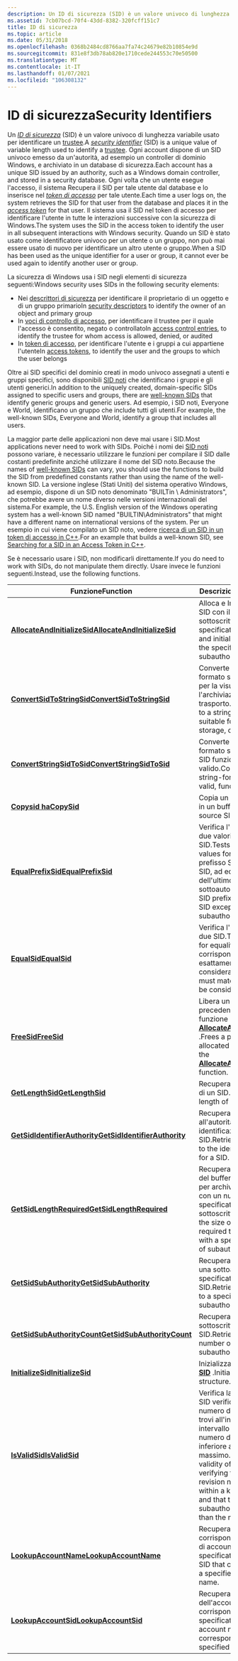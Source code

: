 ```yaml
---
description: Un ID di sicurezza (SID) è un valore univoco di lunghezza variabile usato per identificare un trustee.
ms.assetid: 7cb07bcd-70f4-43dd-8382-320fcff151c7
title: ID di sicurezza
ms.topic: article
ms.date: 05/31/2018
ms.openlocfilehash: 0368b2484cd8766aa7fa74c24679e82b10854e9d
ms.sourcegitcommit: 831e8f3db78ab820e1710cede244553c70e50500
ms.translationtype: MT
ms.contentlocale: it-IT
ms.lasthandoff: 01/07/2021
ms.locfileid: "106308132"
---
```

# <a name="security-identifiers"></a><span data-ttu-id="2eca6-103">ID di sicurezza</span><span class="sxs-lookup"><span data-stu-id="2eca6-103">Security Identifiers</span></span>

<span data-ttu-id="2eca6-104">Un [*ID di sicurezza*](/windows/desktop/SecGloss/s-gly) (SID) è un valore univoco di lunghezza variabile usato per identificare un [trustee](trustees.md).</span><span class="sxs-lookup"><span data-stu-id="2eca6-104">A [*security identifier*](/windows/desktop/SecGloss/s-gly) (SID) is a unique value of variable length used to identify a [trustee](trustees.md).</span></span> <span data-ttu-id="2eca6-105">Ogni account dispone di un SID univoco emesso da un'autorità, ad esempio un controller di dominio Windows, e archiviato in un database di sicurezza.</span><span class="sxs-lookup"><span data-stu-id="2eca6-105">Each account has a unique SID issued by an authority, such as a Windows domain controller, and stored in a security database.</span></span> <span data-ttu-id="2eca6-106">Ogni volta che un utente esegue l'accesso, il sistema Recupera il SID per tale utente dal database e lo inserisce nel [*token di accesso*](/windows/desktop/SecGloss/a-gly) per tale utente.</span><span class="sxs-lookup"><span data-stu-id="2eca6-106">Each time a user logs on, the system retrieves the SID for that user from the database and places it in the [*access token*](/windows/desktop/SecGloss/a-gly) for that user.</span></span> <span data-ttu-id="2eca6-107">Il sistema usa il SID nel token di accesso per identificare l'utente in tutte le interazioni successive con la sicurezza di Windows.</span><span class="sxs-lookup"><span data-stu-id="2eca6-107">The system uses the SID in the access token to identify the user in all subsequent interactions with Windows security.</span></span> <span data-ttu-id="2eca6-108">Quando un SID è stato usato come identificatore univoco per un utente o un gruppo, non può mai essere usato di nuovo per identificare un altro utente o gruppo.</span><span class="sxs-lookup"><span data-stu-id="2eca6-108">When a SID has been used as the unique identifier for a user or group, it cannot ever be used again to identify another user or group.</span></span>

<span data-ttu-id="2eca6-109">La sicurezza di Windows usa i SID negli elementi di sicurezza seguenti:</span><span class="sxs-lookup"><span data-stu-id="2eca6-109">Windows security uses SIDs in the following security elements:</span></span>

-   <span data-ttu-id="2eca6-110">Nei [descrittori di sicurezza](security-descriptors.md) per identificare il proprietario di un oggetto e di un gruppo primario</span><span class="sxs-lookup"><span data-stu-id="2eca6-110">In [security descriptors](security-descriptors.md) to identify the owner of an object and primary group</span></span>
-   <span data-ttu-id="2eca6-111">In [voci di controllo di accesso](access-control-entries.md), per identificare il trustee per il quale l'accesso è consentito, negato o controllato</span><span class="sxs-lookup"><span data-stu-id="2eca6-111">In [access control entries](access-control-entries.md), to identify the trustee for whom access is allowed, denied, or audited</span></span>
-   <span data-ttu-id="2eca6-112">In [token di accesso](access-tokens.md), per identificare l'utente e i gruppi a cui appartiene l'utente</span><span class="sxs-lookup"><span data-stu-id="2eca6-112">In [access tokens](access-tokens.md), to identify the user and the groups to which the user belongs</span></span>

<span data-ttu-id="2eca6-113">Oltre ai SID specifici del dominio creati in modo univoco assegnati a utenti e gruppi specifici, sono disponibili [SID noti](well-known-sids.md) che identificano i gruppi e gli utenti generici.</span><span class="sxs-lookup"><span data-stu-id="2eca6-113">In addition to the uniquely created, domain-specific SIDs assigned to specific users and groups, there are [well-known SIDs](well-known-sids.md) that identify generic groups and generic users.</span></span> <span data-ttu-id="2eca6-114">Ad esempio, i SID noti, Everyone e World, identificano un gruppo che include tutti gli utenti.</span><span class="sxs-lookup"><span data-stu-id="2eca6-114">For example, the well-known SIDs, Everyone and World, identify a group that includes all users.</span></span>

<span data-ttu-id="2eca6-115">La maggior parte delle applicazioni non deve mai usare i SID.</span><span class="sxs-lookup"><span data-stu-id="2eca6-115">Most applications never need to work with SIDs.</span></span> <span data-ttu-id="2eca6-116">Poiché i nomi dei [SID noti](well-known-sids.md) possono variare, è necessario utilizzare le funzioni per compilare il SID dalle costanti predefinite anziché utilizzare il nome del SID noto.</span><span class="sxs-lookup"><span data-stu-id="2eca6-116">Because the names of [well-known SIDs](well-known-sids.md) can vary, you should use the functions to build the SID from predefined constants rather than using the name of the well-known SID.</span></span> <span data-ttu-id="2eca6-117">La versione inglese (Stati Uniti) del sistema operativo Windows, ad esempio, dispone di un SID noto denominato "BUILTin \\ Administrators", che potrebbe avere un nome diverso nelle versioni internazionali del sistema.</span><span class="sxs-lookup"><span data-stu-id="2eca6-117">For example, the U.S. English version of the Windows operating system has a well-known SID named "BUILTIN\\Administrators" that might have a different name on international versions of the system.</span></span> <span data-ttu-id="2eca6-118">Per un esempio in cui viene compilato un SID noto, vedere [ricerca di un SID in un token di accesso in C++](searching-for-a-sid-in-an-access-token-in-c--.md).</span><span class="sxs-lookup"><span data-stu-id="2eca6-118">For an example that builds a well-known SID, see [Searching for a SID in an Access Token in C++](searching-for-a-sid-in-an-access-token-in-c--.md).</span></span>

<span data-ttu-id="2eca6-119">Se è necessario usare i SID, non modificarli direttamente.</span><span class="sxs-lookup"><span data-stu-id="2eca6-119">If you do need to work with SIDs, do not manipulate them directly.</span></span> <span data-ttu-id="2eca6-120">Usare invece le funzioni seguenti.</span><span class="sxs-lookup"><span data-stu-id="2eca6-120">Instead, use the following functions.</span></span>



| <span data-ttu-id="2eca6-121">Funzione</span><span class="sxs-lookup"><span data-stu-id="2eca6-121">Function</span></span>                                                       | <span data-ttu-id="2eca6-122">Descrizione</span><span class="sxs-lookup"><span data-stu-id="2eca6-122">Description</span></span>                                                                                                                                               |
|----------------------------------------------------------------|-----------------------------------------------------------------------------------------------------------------------------------------------------------|
| [<span data-ttu-id="2eca6-123">**AllocateAndInitializeSid**</span><span class="sxs-lookup"><span data-stu-id="2eca6-123">**AllocateAndInitializeSid**</span></span>](/windows/win32/api/securitybaseapi/nf-securitybaseapi-allocateandinitializesid)   | <span data-ttu-id="2eca6-124">Alloca e Inizializza un SID con il numero di sottoscrittori specificato.</span><span class="sxs-lookup"><span data-stu-id="2eca6-124">Allocates and initializes a SID with the specified number of subauthorities.</span></span>                                                                              |
| [<span data-ttu-id="2eca6-125">**ConvertSidToStringSid**</span><span class="sxs-lookup"><span data-stu-id="2eca6-125">**ConvertSidToStringSid**</span></span>](/windows/desktop/api/Sddl/nf-sddl-convertsidtostringsida)         | <span data-ttu-id="2eca6-126">Converte un SID in un formato stringa adatto per la visualizzazione, l'archiviazione o il trasporto.</span><span class="sxs-lookup"><span data-stu-id="2eca6-126">Converts a SID to a string format suitable for display, storage, or transport.</span></span>                                                                            |
| [<span data-ttu-id="2eca6-127">**ConvertStringSidToSid**</span><span class="sxs-lookup"><span data-stu-id="2eca6-127">**ConvertStringSidToSid**</span></span>](/windows/desktop/api/Sddl/nf-sddl-convertstringsidtosida)         | <span data-ttu-id="2eca6-128">Converte un SID in formato stringa in un SID funzionale valido.</span><span class="sxs-lookup"><span data-stu-id="2eca6-128">Converts a string-format SID to a valid, functional SID.</span></span>                                                                                                  |
| [<span data-ttu-id="2eca6-129">**Copysid ha**</span><span class="sxs-lookup"><span data-stu-id="2eca6-129">**CopySid**</span></span>](/windows/win32/api/securitybaseapi/nf-securitybaseapi-copysid)                                     | <span data-ttu-id="2eca6-130">Copia un SID di origine in un buffer.</span><span class="sxs-lookup"><span data-stu-id="2eca6-130">Copies a source SID to a buffer.</span></span>                                                                                                                          |
| [<span data-ttu-id="2eca6-131">**EqualPrefixSid**</span><span class="sxs-lookup"><span data-stu-id="2eca6-131">**EqualPrefixSid**</span></span>](/windows/win32/api/securitybaseapi/nf-securitybaseapi-equalprefixsid)                       | <span data-ttu-id="2eca6-132">Verifica l'uguaglianza di due valori di prefisso SID.</span><span class="sxs-lookup"><span data-stu-id="2eca6-132">Tests two SID prefix values for equality.</span></span> <span data-ttu-id="2eca6-133">Un prefisso SID è l'intero SID, ad eccezione dell'ultimo valore di sottoautorizzazione.</span><span class="sxs-lookup"><span data-stu-id="2eca6-133">A SID prefix is the entire SID except for the last subauthority value.</span></span>                                          |
| [<span data-ttu-id="2eca6-134">**EqualSid**</span><span class="sxs-lookup"><span data-stu-id="2eca6-134">**EqualSid**</span></span>](/windows/win32/api/securitybaseapi/nf-securitybaseapi-equalsid)                                   | <span data-ttu-id="2eca6-135">Verifica l'uguaglianza di due SID.</span><span class="sxs-lookup"><span data-stu-id="2eca6-135">Tests two SIDs for equality.</span></span> <span data-ttu-id="2eca6-136">Devono corrispondere esattamente per essere considerati uguali.</span><span class="sxs-lookup"><span data-stu-id="2eca6-136">They must match exactly to be considered equal.</span></span>                                                                              |
| [<span data-ttu-id="2eca6-137">**FreeSid**</span><span class="sxs-lookup"><span data-stu-id="2eca6-137">**FreeSid**</span></span>](/windows/win32/api/securitybaseapi/nf-securitybaseapi-freesid)                                     | <span data-ttu-id="2eca6-138">Libera un SID allocato in precedenza tramite la funzione [**AllocateAndInitializeSid**](/windows/win32/api/securitybaseapi/nf-securitybaseapi-allocateandinitializesid) .</span><span class="sxs-lookup"><span data-stu-id="2eca6-138">Frees a previously allocated SID by using the [**AllocateAndInitializeSid**](/windows/win32/api/securitybaseapi/nf-securitybaseapi-allocateandinitializesid) function.</span></span>                                      |
| [<span data-ttu-id="2eca6-139">**GetLengthSid**</span><span class="sxs-lookup"><span data-stu-id="2eca6-139">**GetLengthSid**</span></span>](/windows/win32/api/securitybaseapi/nf-securitybaseapi-getlengthsid)                           | <span data-ttu-id="2eca6-140">Recupera la lunghezza di un SID.</span><span class="sxs-lookup"><span data-stu-id="2eca6-140">Retrieves the length of a SID.</span></span>                                                                                                                            |
| [<span data-ttu-id="2eca6-141">**GetSidIdentifierAuthority**</span><span class="sxs-lookup"><span data-stu-id="2eca6-141">**GetSidIdentifierAuthority**</span></span>](/windows/win32/api/securitybaseapi/nf-securitybaseapi-getsididentifierauthority) | <span data-ttu-id="2eca6-142">Recupera un puntatore all'autorità di identificazione per un SID.</span><span class="sxs-lookup"><span data-stu-id="2eca6-142">Retrieves a pointer to the identifier authority for a SID.</span></span>                                                                                                |
| [<span data-ttu-id="2eca6-143">**GetSidLengthRequired**</span><span class="sxs-lookup"><span data-stu-id="2eca6-143">**GetSidLengthRequired**</span></span>](/windows/win32/api/securitybaseapi/nf-securitybaseapi-getsidlengthrequired)           | <span data-ttu-id="2eca6-144">Recupera la dimensione del buffer necessaria per archiviare un SID con un numero specificato di sottoscritte.</span><span class="sxs-lookup"><span data-stu-id="2eca6-144">Retrieves the size of the buffer required to store a SID with a specified number of subauthorities.</span></span>                                                       |
| [<span data-ttu-id="2eca6-145">**GetSidSubAuthority**</span><span class="sxs-lookup"><span data-stu-id="2eca6-145">**GetSidSubAuthority**</span></span>](/windows/win32/api/securitybaseapi/nf-securitybaseapi-getsidsubauthority)               | <span data-ttu-id="2eca6-146">Recupera un puntatore a una sottoautorizzazione specificata in un SID.</span><span class="sxs-lookup"><span data-stu-id="2eca6-146">Retrieves a pointer to a specified subauthority in a SID.</span></span>                                                                                                 |
| [<span data-ttu-id="2eca6-147">**GetSidSubAuthorityCount**</span><span class="sxs-lookup"><span data-stu-id="2eca6-147">**GetSidSubAuthorityCount**</span></span>](/windows/win32/api/securitybaseapi/nf-securitybaseapi-getsidsubauthoritycount)     | <span data-ttu-id="2eca6-148">Recupera il numero di sottoscrittori in un SID.</span><span class="sxs-lookup"><span data-stu-id="2eca6-148">Retrieves the number of subauthorities in a SID.</span></span>                                                                                                          |
| [<span data-ttu-id="2eca6-149">**InitializeSid**</span><span class="sxs-lookup"><span data-stu-id="2eca6-149">**InitializeSid**</span></span>](/windows/win32/api/securitybaseapi/nf-securitybaseapi-initializesid)                         | <span data-ttu-id="2eca6-150">Inizializza una struttura [**SID**](/windows/desktop/api/Winnt/ns-winnt-sid) .</span><span class="sxs-lookup"><span data-stu-id="2eca6-150">Initializes a [**SID**](/windows/desktop/api/Winnt/ns-winnt-sid) structure.</span></span>                                                                                                               |
| [<span data-ttu-id="2eca6-151">**IsValidSid**</span><span class="sxs-lookup"><span data-stu-id="2eca6-151">**IsValidSid**</span></span>](/windows/win32/api/securitybaseapi/nf-securitybaseapi-isvalidsid)                               | <span data-ttu-id="2eca6-152">Verifica la validità di un SID verificando che il numero di revisione si trovi all'interno di un intervallo noto e che il numero di sottoautori è inferiore al valore massimo.</span><span class="sxs-lookup"><span data-stu-id="2eca6-152">Tests the validity of a SID by verifying that the revision number is within a known range and that the number of subauthorities is less than the maximum.</span></span> |
| [<span data-ttu-id="2eca6-153">**LookupAccountName**</span><span class="sxs-lookup"><span data-stu-id="2eca6-153">**LookupAccountName**</span></span>](/windows/desktop/api/Winbase/nf-winbase-lookupaccountnamea)                 | <span data-ttu-id="2eca6-154">Recupera il SID che corrisponde a un nome di account specificato.</span><span class="sxs-lookup"><span data-stu-id="2eca6-154">Retrieves the SID that corresponds to a specified account name.</span></span>                                                                                           |
| [<span data-ttu-id="2eca6-155">**LookupAccountSid**</span><span class="sxs-lookup"><span data-stu-id="2eca6-155">**LookupAccountSid**</span></span>](/windows/desktop/api/Winbase/nf-winbase-lookupaccountsida)                   | <span data-ttu-id="2eca6-156">Recupera il nome dell'account che corrisponde a un SID specificato.</span><span class="sxs-lookup"><span data-stu-id="2eca6-156">Retrieves the account name that corresponds to a specified SID.</span></span>                                                                                           |



 

 

 
